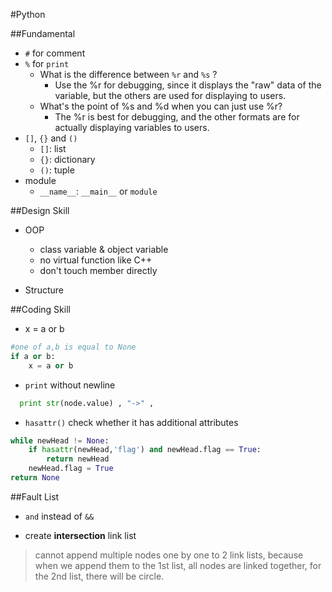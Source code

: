 #Python

##Fundamental

* `#` for comment
*  `%` for `print`
    * What is the difference between `%r` and `%s` ?
        * Use the %r for debugging, since it displays the "raw" data of the variable, but the others are used for displaying to users.
    * What's the point of %s and %d when you can just use %r?
        * The %r is best for debugging, and the other formats are for actually displaying variables to users.
* `[]`, `{}` and `()`
    * `[]`: list
    * `{}`: dictionary
    * `()`: tuple
* module
  * `__name__`: `__main__` or `module`

##Design Skill

* OOP
  * class variable & object variable
  * no virtual function like C++
  * don't touch member directly

* Structure

##Coding Skill

* x = a or b
```py
#one of a,b is equal to None
if a or b:
	x = a or b
```
* `print` without newline
```py
  print str(node.value) , "->" ,
```
* `hasattr()` check whether it has additional attributes
```py
while newHead != None:
    if hasattr(newHead,'flag') and newHead.flag == True:
        return newHead
    newHead.flag = True
return None
```
##Fault List

* `and` instead of `&&`

* create **intersection** link list
> cannot append multiple nodes one by one to 2 link lists, because when we append them to the 1st list, all nodes are linked together, for the 2nd list, there will be circle.
